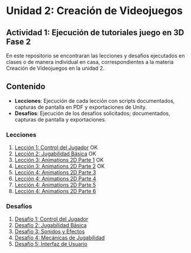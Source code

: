 # Unidad 2: Creación de Videojuegos
## Actividad 1: Ejecución de tutoriales juego en 3D Fase 2

En este repositorio se encontraran las lecciones y desafios ejecutados en clases o de manera individual en casa, correspondientes a la materia Creación de Videojuegos en la unidad 2.

## Contenido

- **Lecciones**: Ejecución de cada lección con scripts documentados, capturas de pantalla en PDF y exportaciones de Unity.
- **Desafíos**: Ejecución de los desafíos solicitados; documentados, capturas de pantalla y exportaciones.

### Lecciones

1. [Lección 1: Control del Jugador](Lecciones/Leccion1_Control-del-Jugador/)  OK
2. [Lección 2: Jugabilidad Básica](Lecciones/Leccion2_Jugabilidad-Basica/)    OK
3. [Lección 3: Animations 2D Parte 1](Lecciones/Lección3_Animations2DParte1/README.md) OK
4. [Lección 3: Animations 2D Parte 2](Lecciones/Lección3_Animations2DParte2/README.md) OK 
5. [Lección 4: Animations 2D Parte 3](Lecciones/Lección4_Mecánicas_Jugabilidad/)
6. [Lección 4: Animations 2D Parte 4](Lecciones/Lección4_Mecánicas_Jugabilidad/)
5. [Lección 4: Animations 2D Parte 5](Lecciones/Lección4_Mecánicas_Jugabilidad/)
6. [Lección 4: Animations 2D Parte 6](Lecciones/Lección4_Mecánicas_Jugabilidad/)

### Desafíos

1. [Desafío 1: Control del Jugador](Desafios/Desafio1_Control_Jugador/)
2. [Desafío 2: Jugabilidad Básica](Desafios/Desafio2_Jugabilidad_Basica/)
3. [Desafío 3: Sonidos y Efectos](Desafios/Desafio3_Sonidos_Efectos/)
4. [Desafío 4: Mecánicas de Jugabilidad](Desafios/Desafio4_Mecanicas_Jugabilidad/)
5. [Desafío 5: Interfaz de Usuario](Desafios/Desafio5_Interfaz_Usuario/)

